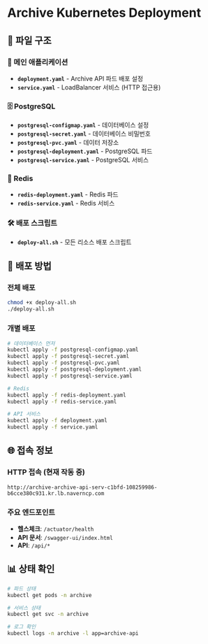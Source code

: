 # Archive Kubernetes Deployment

## 📁 파일 구조

### 🚀 메인 애플리케이션
- **`deployment.yaml`** - Archive API 파드 배포 설정
- **`service.yaml`** - LoadBalancer 서비스 (HTTP 접근용)

### 🗄️ PostgreSQL
- **`postgresql-configmap.yaml`** - 데이터베이스 설정
- **`postgresql-secret.yaml`** - 데이터베이스 비밀번호
- **`postgresql-pvc.yaml`** - 데이터 저장소
- **`postgresql-deployment.yaml`** - PostgreSQL 파드
- **`postgresql-service.yaml`** - PostgreSQL 서비스

### 🔴 Redis
- **`redis-deployment.yaml`** - Redis 파드
- **`redis-service.yaml`** - Redis 서비스

### 🛠️ 배포 스크립트
- **`deploy-all.sh`** - 모든 리소스 배포 스크립트

## 🚀 배포 방법

### 전체 배포
```bash
chmod +x deploy-all.sh
./deploy-all.sh
```

### 개별 배포
```bash
# 데이터베이스 먼저
kubectl apply -f postgresql-configmap.yaml
kubectl apply -f postgresql-secret.yaml
kubectl apply -f postgresql-pvc.yaml
kubectl apply -f postgresql-deployment.yaml
kubectl apply -f postgresql-service.yaml

# Redis
kubectl apply -f redis-deployment.yaml
kubectl apply -f redis-service.yaml

# API 서비스
kubectl apply -f deployment.yaml
kubectl apply -f service.yaml
```

## 🌐 접속 정보

### HTTP 접속 (현재 작동 중)
```
http://archive-archive-api-serv-c1bfd-108259986-b6cce380c931.kr.lb.naverncp.com
```

### 주요 엔드포인트
- **헬스체크**: `/actuator/health`
- **API 문서**: `/swagger-ui/index.html`
- **API**: `/api/*`

## 📊 상태 확인

```bash
# 파드 상태
kubectl get pods -n archive

# 서비스 상태
kubectl get svc -n archive

# 로그 확인
kubectl logs -n archive -l app=archive-api
```


